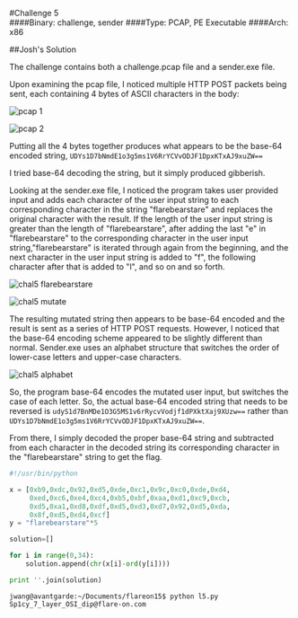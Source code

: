 #Challenge 5                              
####Binary: challenge, sender
####Type: PCAP, PE Executable
####Arch: x86

##Josh's Solution

The challenge contains both a challenge.pcap file and a sender.exe file.

Upon examining the pcap file, I noticed multiple HTTP POST packets being sent, each containing 4 bytes of ASCII characters in the body:

![pcap 1](https://github.com/conceptofproof/flareon15/raw/master/imgs/chal5-pcap-1.png)

![pcap 2](https://github.com/conceptofproof/flareon15/raw/master/imgs/chal5-pcap-2.png)

Putting all the 4 bytes together produces what appears to be the base-64 encoded string, `UDYs1D7bNmdE1o3g5ms1V6RrYCVvODJF1DpxKTxAJ9xuZW==`

I tried base-64 decoding the string, but it simply produced gibberish.

Looking at the sender.exe file, I noticed the program takes user provided input and adds each character of the user input string to each corresponding character in the string "flarebearstare" and replaces the original character with the result. If the length of the user input string is greater than the length of "flarebearstare", after adding the last "e" in "flarebearstare" to the corresponding character in the user input string,"flarebearstare" is iterated through again from the beginning, and the next character in the user input string is added to "f", the following character after that is added to "l", and so on and so forth.

![chal5 flarebearstare](https://github.com/conceptofproof/flareon15/raw/master/imgs/chal5-flarebearstare.png)

![chal5 mutate](https://github.com/conceptofproof/flareon15/raw/master/imgs/chal5-mutate.png)

The resulting mutated string then appears to be base-64 encoded and the result is sent as a series of HTTP POST requests. However, I noticed that the base-64 encoding scheme appeared to be slightly different than normal. Sender.exe uses an alphabet structure that switches the order of lower-case letters and upper-case characters. 

![chal5 alphabet](https://github.com/conceptofproof/flareon15/raw/master/imgs/chal5-alphabet.png)

So, the program base-64 encodes the mutated user input, but switches the case of each letter. So, the actual base-64 encoded string that needs to be reversed is `udyS1d7BnMDe1O3G5MS1v6rRycvVodjf1dPXktXaj9XUzw==` rather than `UDYs1D7bNmdE1o3g5ms1V6RrYCVvODJF1DpxKTxAJ9xuZW==`. 

From there, I simply decoded the proper base-64 string and subtracted from each character in the decoded string its corresponding character in the "flarebearstare" string to get the flag.

```python
#!/usr/bin/python

x = [0xb9,0xdc,0x92,0xd5,0xde,0xc1,0x9c,0xc0,0xde,0xd4,
     0xed,0xc6,0xe4,0xc4,0xb5,0xbf,0xaa,0xd1,0xc9,0xcb,
     0xd5,0xa1,0xd8,0xdf,0xd5,0xd3,0xd7,0x92,0xd5,0xda,
     0x8f,0xd5,0xd4,0xcf]
y = "flarebearstare"*5

solution=[]

for i in range(0,34):
    solution.append(chr(x[i]-ord(y[i])))

print ''.join(solution)
```

```shell
jwang@avantgarde:~/Documents/flareon15$ python l5.py 
Sp1cy_7_layer_OSI_dip@flare-on.com
```



